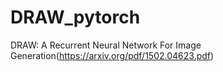 # DRAW_pytorch
DRAW: A Recurrent Neural Network For Image Generation(https://arxiv.org/pdf/1502.04623.pdf)
